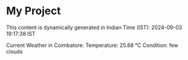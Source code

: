 # My Project

This content is dynamically generated in Indian Time (IST): 2024-09-03 19:17:38 IST


Current Weather in Coimbatore:
Temperature: 25.88 °C
Condition: few clouds
